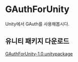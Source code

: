 # GAuthForUnity
Unity에서 GAuth를 사용해봅시다.

## 유니티 패키지 다운로드
[GAuthForUnity-1.0.unitypackage](https://drive.google.com/u/1/uc?id=1PP-pWv6Q0zPXCyULsZJJjA16DRQ69Vs_&export=download)
